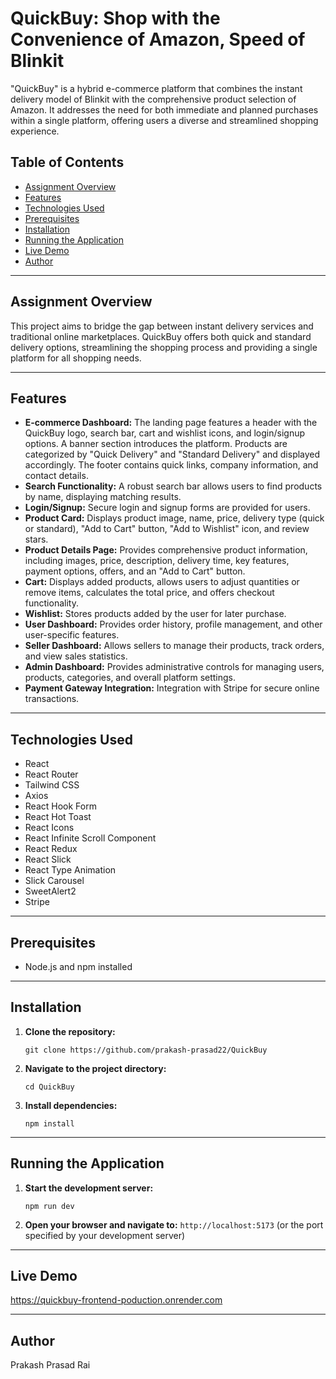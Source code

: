 <h1>QuickBuy: Shop with the Convenience of Amazon, Speed of Blinkit</h1>

<p>"QuickBuy" is a hybrid e-commerce platform that combines the instant delivery model of Blinkit with the comprehensive product selection of Amazon. It addresses the need for both immediate and planned purchases within a single platform, offering users a diverse and streamlined shopping experience.</p>

<h2>Table of Contents</h2>

<ul>
    <li><a href="#assignment-overview">Assignment Overview</a></li>
    <li><a href="#features">Features</a></li>
    <li><a href="#technologies-used">Technologies Used</a></li>
    <li><a href="#prerequisites">Prerequisites</a></li>
    <li><a href="#installation">Installation</a></li>
    <li><a href="#running-the-application">Running the Application</a></li>
    <li><a href="#live-demo">Live Demo</a></li>
    <li><a href="#author">Author</a></li>
</ul>

---

<h2>Assignment Overview</h2>

<p>This project aims to bridge the gap between instant delivery services and traditional online marketplaces. QuickBuy offers both quick and standard delivery options, streamlining the shopping process and providing a single platform for all shopping needs.</p>

---

<h2>Features</h2>

<ul>
    <li><strong>E-commerce Dashboard:</strong> The landing page features a header with the QuickBuy logo, search bar, cart and wishlist icons, and login/signup options. A banner section introduces the platform. Products are categorized by "Quick Delivery" and "Standard Delivery" and displayed accordingly. The footer contains quick links, company information, and contact details.</li>
    <li><strong>Search Functionality:</strong> A robust search bar allows users to find products by name, displaying matching results.</li>
    <li><strong>Login/Signup:</strong> Secure login and signup forms are provided for users.</li>
    <li><strong>Product Card:</strong> Displays product image, name, price, delivery type (quick or standard), "Add to Cart" button, "Add to Wishlist" icon, and review stars.</li>
    <li><strong>Product Details Page:</strong> Provides comprehensive product information, including images, price, description, delivery time, key features, payment options, offers, and an "Add to Cart" button.</li>
    <li><strong>Cart:</strong> Displays added products, allows users to adjust quantities or remove items, calculates the total price, and offers checkout functionality.</li>
    <li><strong>Wishlist:</strong> Stores products added by the user for later purchase.</li>
    <li><strong>User Dashboard:</strong> Provides order history, profile management, and other user-specific features.</li>
    <li><strong>Seller Dashboard:</strong> Allows sellers to manage their products, track orders, and view sales statistics.</li>
    <li><strong>Admin Dashboard:</strong> Provides administrative controls for managing users, products, categories, and overall platform settings.</li>
    <li><strong>Payment Gateway Integration:</strong> Integration with Stripe for secure online transactions.</li>
</ul>

---

<h2>Technologies Used</h2>

<ul>
    <li>React</li>
    <li>React Router</li>
    <li>Tailwind CSS</li>
    <li>Axios</li>
    <li>React Hook Form</li>
    <li>React Hot Toast</li>
    <li>React Icons</li>
    <li>React Infinite Scroll Component</li>
    <li>React Redux</li>
    <li>React Slick</li>
    <li>React Type Animation</li>
    <li>Slick Carousel</li>
    <li>SweetAlert2</li>
    <li>Stripe</li>
</ul>

---

<h2>Prerequisites</h2>

<ul>
    <li>Node.js and npm installed</li>
</ul>

---

<h2>Installation</h2>

<ol>
    <li><strong>Clone the repository:</strong>
    <pre><code>git clone https://github.com/prakash-prasad22/QuickBuy</code></pre></li>
    <li><strong>Navigate to the project directory:</strong>
    <pre><code>cd QuickBuy</code></pre></li>
    <li><strong>Install dependencies:</strong>
    <pre><code>npm install</code></pre></li>
</ol>

---

<h2>Running the Application</h2>

<ol>
    <li><strong>Start the development server:</strong>
    <pre><code>npm run dev</code></pre></li>
    <li><strong>Open your browser and navigate to:</strong> <code>http://localhost:5173</code> (or the port specified by your development server)</li>
</ol>

---

<h2>Live Demo</h2>

<p><a href="https://quickbuy-frontend-poduction.onrender.com">https://quickbuy-frontend-poduction.onrender.com</a></p>

---

<h2>Author</h2>

<p>Prakash Prasad Rai</p>
